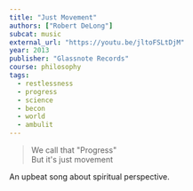 ```yaml
---
title: "Just Movement"
authors: ["Robert DeLong"]
subcat: music
external_url: "https://youtu.be/jltoFSLtDjM"
year: 2013
publisher: "Glassnote Records"
course: philosophy
tags:
  - restlessness
  - progress
  - science
  - becon
  - world
  - ambulit
---
```


> We call that "Progress"  
But it's just movement

An upbeat song about spiritual perspective.
